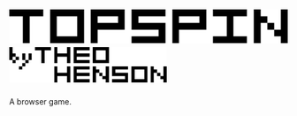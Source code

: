 # ![title](https://raw.githubusercontent.com/tteeoo/topspin/main/client/image/title.png) ![name](https://raw.githubusercontent.com/tteeoo/topspin/main/client/image/name.png)

A browser game.
